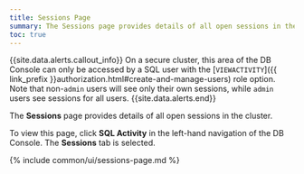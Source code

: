 ```yaml
---
title: Sessions Page
summary: The Sessions page provides details of all open sessions in the cluster.
toc: true
---
```


{{site.data.alerts.callout_info}}
On a secure cluster, this area of the DB Console can only be accessed by a SQL user with the [`VIEWACTIVITY`]({{ link_prefix }}authorization.html#create-and-manage-users) role option. Note that non-`admin` users will see only their own sessions, while `admin` users see sessions for all users.
{{site.data.alerts.end}}

The **Sessions** page provides details of all open sessions in the cluster.

To view this page, click **SQL Activity** in the left-hand navigation of the DB Console. The **Sessions** tab is selected.

{% include common/ui/sessions-page.md %}
